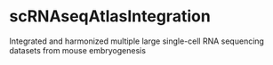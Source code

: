 # scRNAseqAtlasIntegration
Integrated and harmonized multiple large single-cell RNA sequencing datasets from mouse embryogenesis

